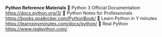 __**Python Reference Materials**__
:link: Python 3 Official Documentation <https://docs.python.org/3/>
:link: Python Notes for Professionals <https://books.goalkicker.com/PythonBook/>
:link: Learn Python in Y minutes <https://learnxinyminutes.com/docs/python/>
:link: Real Python <https://www.realpython.com/>